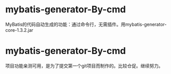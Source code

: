 # mybatis-generator-By-cmd
MyBatis的代码自动生成的功能：通过命令行，无需插件。用mybatis-generator-core-1.3.2.jar

# mybatis-generator-By-cmd
项目功能亲测可用，是为了提交第一个git项目而制作的。比较仓促。继续努力。
